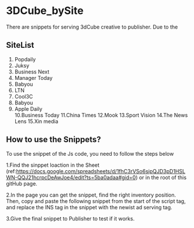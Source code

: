 # 3DCube_bySite
There are snippets for serving 3dCube creative to publisher. Due to the  

## SiteList
1. Popdaily
2. Juksy
3. Business Next
4. Manager Today
5. Babyou
6. LTN
7. Cool3C
8. Babyou  
9. Apple Daily  
10.Business Today 
11.China Times 
12.Mook 
13.Sport Vision 
14.The News Lens 
15.Xin media 

## How to use the Snippets?
To use the snippet of the Js code, you need to follow the steps below

1.Find the sinppet loaction in the Sheet (ref:https://docs.google.com/spreadsheets/d/1fhC3rVSo6sipQJD3pD1HSLWN-QQJ21hcrpcDeAwJoe4/edit?ts=5ba0adaa#gid=0) or in the root of this gitHub page.

2.In the page you can get the snippet, find the right inventory position. Then, copy and paste the following snippet from the start of the script tag, and replace the INS tag in the snippet with the newist ad serving tag.

3.Give the final snippet to Publisher to test if it works.



